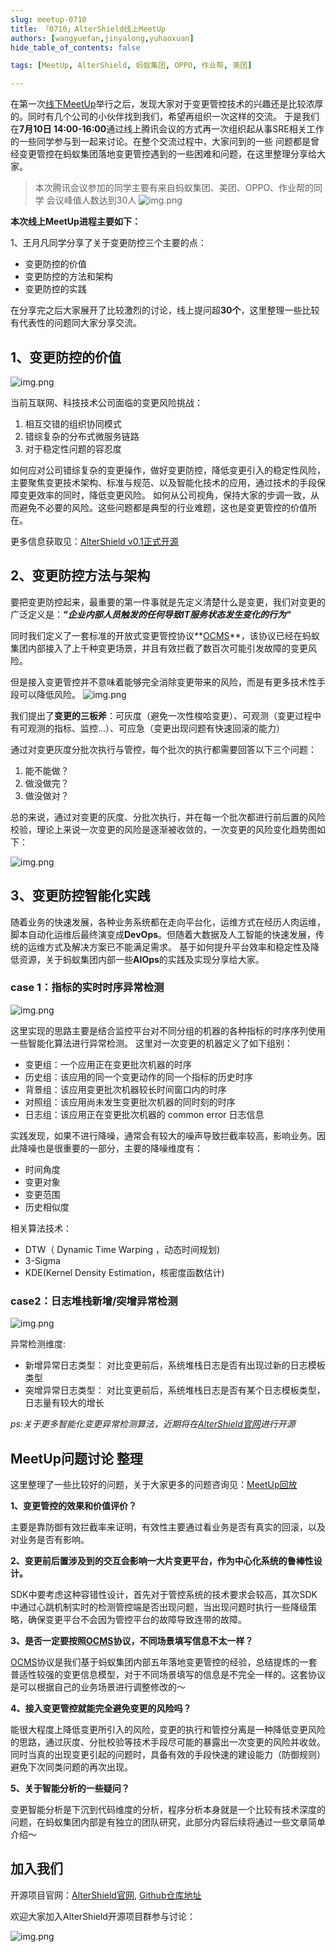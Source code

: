 ```yaml
---
slug: meetup-0710
title: 「0710」AlterShield线上MeetUp
authors: [wangyuefan,jinyalong,yuhaoxuan]
hide_table_of_contents: false

tags: [MeetUp, AlterShield, 蚂蚁集团, OPPO, 作业帮, 美团]

---
```


在第一次[线下MeetUp]举行之后，发现大家对于变更管控技术的兴趣还是比较浓厚的。同时有几个公司的小伙伴找到我们，希望再组织一次这样的交流。
于是我们在**7月10日 14:00-16:00**通过线上腾讯会议的方式再一次组织起从事SRE相关工作的一些同学参与到一起来讨论。在整个交流过程中，大家问到的一些
问题都是曾经变更管控在蚂蚁集团落地变更管控遇到的一些困难和问题，在这里整理分享给大家。

<!-- truncate -->


> 本次腾讯会议参加的同学主要有来自蚂蚁集团、美团、OPPO、作业帮的同学
> 会议峰值人数达到30人
> ![img.png](./meetup-0710/1.png)


**本次线上MeetUp进程主要如下：**

1、王月凡同学分享了关于变更防控三个主要的点：
+ 变更防控的价值
+ 变更防控的方法和架构
+ 变更防控的实践

在分享完之后大家展开了比较激烈的讨论，线上提问超**30个**，这里整理一些比较有代表性的问题同大家分享交流。

## 1、变更防控的价值
![img.png](./meetup-0710/2.png)

当前互联网、科技技术公司面临的变更风险挑战：
1. 相互交错的组织协同模式
2. 错综复杂的分布式微服务链路
3. 对于稳定性问题的容忍度

如何应对公司错综复杂的变更操作，做好变更防控，降低变更引入的稳定性风险，主要聚焦变更技术架构、标准与规范、以及智能化技术的应用，通过技术的手段保障变更效率的同时，降低变更风险。
如何从公司视角，保持大家的步调一致，从而避免不必要的风险。这些问题都是典型的行业难题，这也是变更管控的价值所在。

更多信息获取见：[AlterShield v0.1正式开源]

## 2、变更防控方法与架构

要把变更防控起来，最重要的第一件事就是先定义清楚什么是变更，我们对变更的广泛定义是：***"企业内部人员触发的任何导致IT服务状态发生变化的行为"***

同时我们定义了一套标准的开放式变更管控协议**[OCMS]**，该协议已经在蚂蚁集团内部接入了上千种变更场景，并且有效拦截了数百次可能引发故障的变更风险。

但是接入变更管控并不意味着能够完全消除变更带来的风险，而是有更多技术性手段可以降低风险。
![img.png](./meetup-0710/3.png)

我们提出了**变更的三板斧**：可灰度（避免一次性梭哈变更）、可观测（变更过程中有可观测的指标、监控...）、可应急（变更出现问题有快速回滚的能力）

通过对变更灰度分批次执行与管控，每个批次的执行都需要回答以下三个问题：
1. 能不能做？ 
2. 做没做完？ 
3. 做没做对？ 

总的来说，通过对变更的灰度、分批次执行，并在每一个批次都进行前后置的风险校验，理论上来说一次变更的风险是逐渐被收敛的，一次变更的风险变化趋势图如下：

![img.png](./meetup-0710/4.png)

## 3、变更防控智能化实践

随着业务的快速发展，各种业务系统都在走向平台化，运维方式在经历人肉运维，脚本自动化运维后最终演变成**DevOps**。但随着大数据及人工智能的快速发展，传统的运维方式及解决方案已不能满足需求。
基于如何提升平台效率和稳定性及降低资源，关于蚂蚁集团内部一些**AIOps**的实践及实现分享给大家。

### case 1：指标的实时时序异常检测

![img.png](./meetup-0710/5.png)

这里实现的思路主要是结合监控平台对不同分组的机器的各种指标的时序序列使用一些智能化算法进行异常检测。 这里对一次变更的机器定义了如下组别：
+ 变更组：一个应用正在变更批次机器的时序
+ 历史组：该应用的同一个变更动作的同一个指标的历史时序
+ 背景组：该应用变更批次机器较长时间窗口内的时序
+ 对照组：该应用尚未发生变更批次机器的同时刻的时序
+ 日志组：该应用正在变更批次机器的 common error 日志信息

实践发现，如果不进行降噪，通常会有较大的噪声导致拦截率较高，影响业务。因此降噪也是很重要的一部分，主要的降噪维度有：
+ 时间角度
+ 变更对象
+ 变更范围
+ 历史相似度

相关算法技术：
+ DTW（ Dynamic Time Warping ，动态时间规划)
+ 3-Sigma
+ KDE(Kernel Density Estimation，核密度函数估计) 


### case2：日志堆栈新增/突增异常检测 

![img.png](./meetup-0710/7.png)

异常检测维度:
+ 新增异常日志类型： 对比变更前后，系统堆栈日志是否有出现过新的日志模板类型
+ 突增异常日志类型： 对比变更前后，系统堆栈日志是否有某个日志模板类型，日志量有较大的增长


_ps:关于更多智能化变更异常检测算法，近期将在[AlterShield官网]进行开源_

## MeetUp问题讨论 整理

这里整理了一些比较好的问题，关于大家更多的问题咨询见：[MeetUp回放]

**1、变更管控的效果和价值评价？**

主要是靠防御有效拦截率来证明，有效性主要通过看业务是否有真实的回滚，以及对业务是否有影响。

**2、变更前后置涉及到的交互会影响一大片变更平台，作为中心化系统的鲁棒性设计。**

SDK中要考虑这种容错性设计，首先对于管控系统的技术要求会较高，其次SDK中通过心跳机制实时的检测管控端是否出现问题，当出现问题时执行一些降级策略，确保变更平台不会因为管控平台的故障导致连带的故障。

**3、是否一定要按照[OCMS]协议，不同场景填写信息不太一样？**

[OCMS]协议是我们基于蚂蚁集团内部五年落地变更管控的经验，总结提炼的一套普适性较强的变更信息模型，对于不同场景填写的信息是不完全一样的。这套协议是可以根据自己的业务场景进行调整修改的～

**4、接入变更管控就能完全避免变更的风险吗？**

能很大程度上降低变更所引入的风险，变更的执行和管控分离是一种降低变更风险的思路，通过灰度、分批校验等技术手段尽可能的暴露出一次变更的风险并收敛。
同时当真的出现变更引起的问题时，具备有效的手段快速的建设能力（防御规则）避免下次同类问题的再次出现。

**5、关于智能分析的一些疑问？**

变更智能分析是下沉到代码维度的分析，程序分析本身就是一个比较有技术深度的问题，在蚂蚁集团内部是有独立的团队研究，此部分内容后续将通过一些文章简单介绍～

## 加入我们
开源项目官网：[AlterShield官网], [Github仓库地址]


欢迎大家加入AlterShield开源项目群参与讨论：

![img.png](./meetup-0710/8.png)
 
[AlterShield v0.1正式开源]:https://altershield.io/zh-CN/blog/welcome-altershield-v0.1/
[OCMS]:https://altershield.io/zh-CN/docs/open-change-management-specification/overview
[线下MeetUp]:https://altershield.io/zh-CN/blog/meetup-0618/
[AlterShield官网]:https://altershield.io
[MeetUp回放]:https://altershield.yuque.com/org-wiki-altershield-gug9gu/lg0rts/clg87wxx0gbypfg4
[Github仓库地址]:https://github.com/traas-stack/altershield
